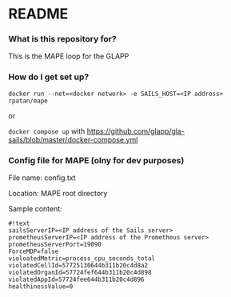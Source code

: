 # README #

### What is this repository for? ###

This is the MAPE loop for the GLAPP


### How do I get set up? ###

`docker run --net=<docker network> -e SAILS_HOST=<IP address> rpatan/mape`

or

`docker compose up` with https://github.com/glapp/gla-sails/blob/master/docker-compose.yml


### Config file for MAPE (olny for dev purposes) ###

File name: config.txt

Location: MAPE root directory

Sample content:
```
#!text
sailsServerIP=<IP address of the Sails server>
prometheusServerIP=<IP address of the Prometheus server>
prometheusServerPort=19090
ForceMDP=false
violoatedMetric=process_cpu_seconds_total
violatedCellId=57725130644b311b20c4d8a2
violatedOrganId=57724fef644b311b20c4d898
violatedAppId=57724fee644b311b20c4d896
healthinessValue=0

```
